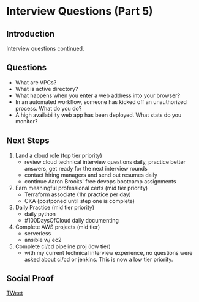 
# Interview Questions (Part 5)

## Introduction

Interview questions continued.

## Questions

- What are VPCs?
- What is active directory?
- What happens when you enter a web address into your browser?
- In an automated workflow, someone has kicked off an unauthorized process. What do you do?
- A high availability web app has been deployed. What stats do you monitor?

## Next Steps

1) Land a cloud role (top tier priority)
    - review cloud technical interview questions daily, practice better answers, get ready for the next interview rounds
    - contact hiring managers and send out resumes daily
    - continue Aaron Brooks' free devops bootcamp assignments
2) Earn meaningful professional certs (mid tier priority)
    - Terraform associate (1hr practice per day)
    - CKA (postponed until step one is complete)
3) Daily Practice (mid tier priority)
    - daily python
    - #100DaysOfCloud daily documenting
4) Complete AWS projects (mid tier)
    - serverless
    - ansible w/ ec2
5) Complete ci/cd pipeline proj (low tier)
    - with my current technical interview experience, no questions were asked about ci/cd or jenkins. This is now a low tier priority.

## Social Proof

[TWeet](https://twitter.com/lrnallday/status/1355860104432803840)
